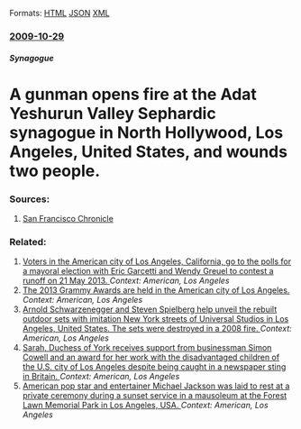
Formats: [HTML](/news/2009/10/29/a-gunman-opens-fire-at-the-adat-yeshurun-valley-sephardic-synagogue-in-north-hollywood-los-angeles-united-states-and-wounds-two-people.html)  [JSON](/news/2009/10/29/a-gunman-opens-fire-at-the-adat-yeshurun-valley-sephardic-synagogue-in-north-hollywood-los-angeles-united-states-and-wounds-two-people.json)  [XML](/news/2009/10/29/a-gunman-opens-fire-at-the-adat-yeshurun-valley-sephardic-synagogue-in-north-hollywood-los-angeles-united-states-and-wounds-two-people.xml)  

### [2009-10-29](/news/2009/10/29/index.md)

##### Synagogue
#  A gunman opens fire at the Adat Yeshurun Valley Sephardic synagogue in North Hollywood, Los Angeles, United States, and wounds two people. 




### Sources:

1. [San Francisco Chronicle](http://www.sfgate.com/cgi-bin/article.cgi?f=/n/a/2009/10/29/national/a092228D61.DTL)

### Related:

1. [Voters in the American city of Los Angeles, California, go to the polls for a mayoral election with Eric Garcetti and Wendy Greuel to contest a runoff on 21 May 2013. ](/news/2013/03/5/voters-in-the-american-city-of-los-angeles-california-go-to-the-polls-for-a-mayoral-election-with-eric-garcetti-and-wendy-greuel-to-contes.md) _Context: American, Los Angeles_
2. [The 2013 Grammy Awards are held in the American city of Los Angeles. ](/news/2013/02/10/the-2013-grammy-awards-are-held-in-the-american-city-of-los-angeles.md) _Context: American, Los Angeles_
3. [Arnold Schwarzenegger and Steven Spielberg help unveil the rebuilt outdoor sets with imitation New York streets of Universal Studios in Los Angeles, United States. The sets were destroyed in a 2008 fire. ](/news/2010/05/28/arnold-schwarzenegger-and-steven-spielberg-help-unveil-the-rebuilt-outdoor-sets-with-imitation-new-york-streets-of-universal-studios-in-los.md) _Context: American, Los Angeles_
4. [Sarah, Duchess of York receives support from businessman Simon Cowell and an award for her work with the disadvantaged children of the U.S. city of Los Angeles despite being caught in a newspaper sting in Britain. ](/news/2010/05/24/sarah-duchess-of-york-receives-support-from-businessman-simon-cowell-and-an-award-for-her-work-with-the-disadvantaged-children-of-the-u-s.md) _Context: American, Los Angeles_
5. [ American pop star and entertainer Michael Jackson was laid to rest at a private ceremony during a sunset service in a mausoleum at the Forest Lawn Memorial Park in Los Angeles, USA. ](/news/2009/09/3/american-pop-star-and-entertainer-michael-jackson-was-laid-to-rest-at-a-private-ceremony-during-a-sunset-service-in-a-mausoleum-at-the-fore.md) _Context: American, Los Angeles_

